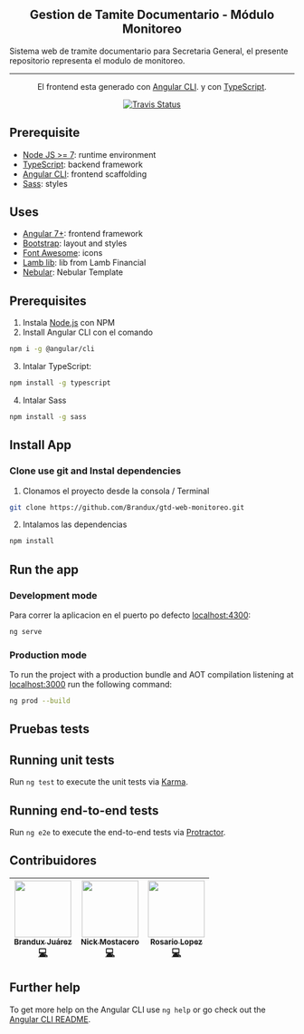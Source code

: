 <p align="center">
  <h2 align="center">Gestion de Tamite Documentario - Módulo Monitoreo</h2>
  <span>
    Sistema web de tramite documentario para Secretaria General, el presente repositorio
    representa el modulo de monitoreo.
  </span>
  <hr>
  <p align="center">El frontend esta generado con <a href="https://github.com/angular/angular-cli">Angular CLI</a>. y con <a href="https://www.typescriptlang.org">TypeScript</a>.</p>
  <p align="center">
    <a href="https://travis-ci.org/Brandux/gtd-web-monitoreo">
      <img src="https://travis-ci.org/Brandux/gtd-web-monitoreo.svg?branch=master" alt="Travis Status">
    </a>
  </p>
</p>

## Prerequisite

* [Node JS >= 7](https://nodejs.org): runtime environment
* [TypeScript](https://www.typescriptlang.org/#download-links): backend framework
* [Angular CLI](https://cli.angular.io): frontend scaffolding
* [Sass](https://sass-lang.com/install): styles

## Uses

* [Angular 7+](https://angular.io): frontend framework
* [Bootstrap](http://www.getbootstrap.com): layout and styles
* [Font Awesome](http://fontawesome.io): icons
* [Lamb lib](https://www.npmjs.com/package/lamb-web-lib): lib from Lamb Financial
* [Nebular](https://www.npmjs.com/package/@nebular/theme): Nebular Template

## Prerequisites

1. Instala [Node.js](https://nodejs.org) con NPM
2. Install Angular CLI con el comando
  ```bash
  npm i -g @angular/cli
  ```
3. Intalar TypeScript:
  ```bash
  npm install -g typescript
  ```
4. Intalar Sass
  ```bash
  npm install -g sass
  ```

## Install App

### Clone use git and Instal dependencies


1. Clonamos el proyecto desde la consola / Terminal

```bash
git clone https://github.com/Brandux/gtd-web-monitoreo.git
```

2. Intalamos las dependencias

```bash
npm install
```

## Run the app

### Development mode

Para correr la aplicacion en el puerto po defecto [localhost:4300](http://localhost:4300):

```bash
ng serve
```

### Production mode

To run the project with a production bundle and AOT compilation listening at [localhost:3000](http://localhost:3000) run the following command:

```bash
ng prod --build
```


## Pruebas tests

## Running unit tests

Run `ng test` to execute the unit tests via [Karma](https://karma-runner.github.io).

## Running end-to-end tests

Run `ng e2e` to execute the end-to-end tests via [Protractor](http://www.protractortest.org/).

## Contribuidores

<!-- ALL-CONTRIBUTORS-LIST:START - Do not remove or modify this section -->
<!-- prettier-ignore -->
| [<img src="https://avatars1.githubusercontent.com/u/16886379?s=400&v=4" width="100px;"/><br /><sub><b>Brandux Juárez</b></sub>](https://github.com/Brandux)<br />[💻](https://github.com/Brandux?tab=repositories "Code") | [<img src="https://avatars2.githubusercontent.com/u/18518200?s=400&v=4" width="100px;"/><br /><sub><b>Nick Mostacero</b></sub>](https://github.com/NickMostacero)<br />[💻](https://github.com/NickMostacero?tab=repositories "Code")| [<img src="https://avatars3.githubusercontent.com/u/50417495?s=400&v=4" width="100px;"/><br /><sub><b>Rosario Lopez</b></sub>](https://github.com/sarilopez)<br />[💻](https://github.com/sarilopez?tab=repositories "Code")|
| :---: | :---: | :---: |

<!-- [<img src="https://avatars2.githubusercontent.com/u/18518200?s=400&v=4" width="100px;"/><br /><sub><b>Nick Mostacero</b></sub>](https://github.com/Brandux)<br /> | [💻](https://github.com/Brandux?tab=repositories "Code")| -->
<!-- ALL-CONTRIBUTORS-LIST:END -->


<!-- https://avatars2.githubusercontent.com/u/18518200?s=400&v=4 -->
## Further help

To get more help on the Angular CLI use `ng help` or go check out the [Angular CLI README](https://github.com/angular/angular-cli/blob/master/README.md).

